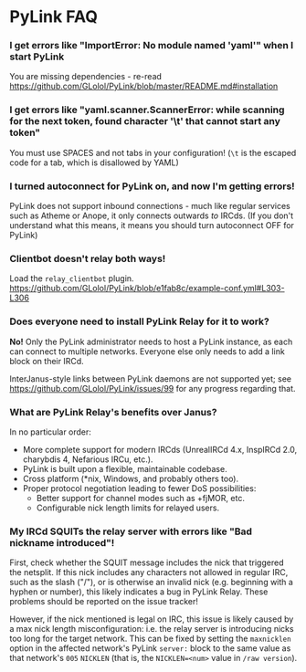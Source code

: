 # PyLink FAQ

### I get errors like "ImportError: No module named 'yaml'" when I start PyLink

You are missing dependencies - re-read https://github.com/GLolol/PyLink/blob/master/README.md#installation

### I get errors like "yaml.scanner.ScannerError: while scanning for the next token, found character '\t' that cannot start any token"

You must use SPACES and not tabs in your configuration! (`\t` is the escaped code for a tab, which is disallowed by YAML)

### I turned autoconnect for PyLink on, and now I'm getting errors!

PyLink does not support inbound connections - much like regular services such as Atheme or Anope, it only connects outwards *to* IRCds. (If you don't understand what this means, it means you should turn autoconnect OFF for PyLink)

### Clientbot doesn't relay both ways!

Load the `relay_clientbot` plugin. https://github.com/GLolol/PyLink/blob/e1fab8c/example-conf.yml#L303-L306

### Does everyone need to install PyLink Relay for it to work?

**No!** Only the PyLink administrator needs to host a PyLink instance, as each can connect to multiple networks. Everyone else only needs to add a link block on their IRCd.

InterJanus-style links between PyLink daemons are not supported yet; see https://github.com/GLolol/PyLink/issues/99 for any progress regarding that.

### What are PyLink Relay's benefits over Janus?

In no particular order:
- More complete support for modern IRCds (UnrealIRCd 4.x, InspIRCd 2.0, charybdis 4, Nefarious IRCu, etc.).
- PyLink is built upon a flexible, maintainable codebase.
- Cross platform (*nix, Windows, and probably others too).
- Proper protocol negotiation leading to fewer DoS possibilities:
    - Better support for channel modes such as +fjMOR, etc.
    - Configurable nick length limits for relayed users.

### My IRCd SQUITs the relay server with errors like "Bad nickname introduced"!

First, check whether the SQUIT message includes the nick that triggered the netsplit. If this nick includes any characters not allowed in regular IRC, such as the slash ("/"), or is otherwise an invalid nick (e.g. beginning with a hyphen or number), this likely indicates a bug in PyLink Relay. These problems should be reported on the issue tracker!

However, if the nick mentioned is legal on IRC, this issue is likely caused by a max nick length misconfiguration: i.e. the relay server is introducing nicks too long for the target network. This can be fixed by setting the `maxnicklen` option in the affected network's PyLink `server:` block to the same value as that network's `005` `NICKLEN` (that is, the `NICKLEN=<num>` value in `/raw version`).
